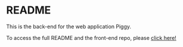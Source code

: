 # README

This is the back-end for the web application Piggy.

To access the full README and the front-end repo, please [click here!](https://github.com/NyaradzoUBere/Piggy-WebApp-Frontend)
